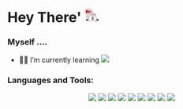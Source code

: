 <h1 align="left">Hey There' <img src="hey.gif" width="30" /></h1>
<h3 align="left">Myself ....</h3>

- :technologist: I’m currently learning <img src="https://cdn.jsdelivr.net/gh/devicons/devicon/icons/java/java-plain.svg" width="30" />

<h3 align="left">Languages and Tools:</h3>
<p align="center">
            <img src="https://cdn.jsdelivr.net/gh/devicons/devicon/icons/html5/html5-plain-wordmark.svg" width="40"/>
            <img src="https://cdn.jsdelivr.net/gh/devicons/devicon/icons/css3/css3-plain-wordmark.svg" width="40" />
            <img src="https://cdn.jsdelivr.net/gh/devicons/devicon/icons/javascript/javascript-plain.svg" width="32" />
            <img src="https://cdn.jsdelivr.net/gh/devicons/devicon@latest/icons/bootstrap/bootstrap-original-wordmark.svg" width="40" />
            <img src="https://cdn.jsdelivr.net/gh/devicons/devicon/icons/c/c-plain.svg" width="40" />
            <img src="https://cdn.jsdelivr.net/gh/devicons/devicon/icons/cplusplus/cplusplus-plain.svg" width="40" />
            <img src="https://cdn.jsdelivr.net/gh/devicons/devicon@latest/icons/php/php-original.svg" width="40" />
            <img src="https://cdn.jsdelivr.net/gh/devicons/devicon/icons/mysql/mysql-original-wordmark.svg" width="50" />
            <img src="https://cdn.jsdelivr.net/gh/devicons/devicon@latest/icons/react/react-original.svg" width="40"/>
          
</p>
